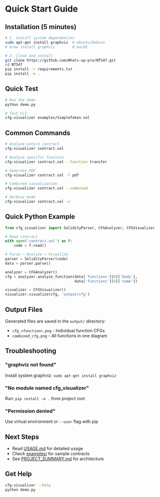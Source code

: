 # Quick Start Guide

## Installation (5 minutes)

```bash
# 1. Install system dependencies
sudo apt-get install graphviz  # Ubuntu/Debian
# brew install graphviz        # macOS

# 2. Clone and install
git clone https://github.com/Whats-up-pro/NT547.git
cd NT547
pip install -r requirements.txt
pip install -e .
```

## Quick Test

```bash
# Run the demo
python demo.py

# Test CLI
cfg-visualizer examples/SimpleToken.sol
```

## Common Commands

```bash
# Analyze entire contract
cfg-visualizer contract.sol

# Analyze specific function
cfg-visualizer contract.sol --function transfer

# Generate PDF
cfg-visualizer contract.sol -f pdf

# Combined visualization
cfg-visualizer contract.sol --combined

# Verbose mode
cfg-visualizer contract.sol -v
```

## Quick Python Example

```python
from cfg_visualizer import SolidityParser, CFGAnalyzer, CFGVisualizer

# Read contract
with open('contract.sol') as f:
    code = f.read()

# Parse → Analyze → Visualize
parser = SolidityParser(code)
data = parser.parse()

analyzer = CFGAnalyzer()
cfg = analyzer.analyze_function(data['functions'][0]['body'], 
                                data['functions'][0]['name'])

visualizer = CFGVisualizer()
visualizer.visualize(cfg, 'output/cfg')
```

## Output Files

Generated files are saved in the `output/` directory:
- `cfg_<function>.png` - Individual function CFGs
- `combined_cfg.png` - All functions in one diagram

## Troubleshooting

### "graphviz not found"
Install system graphviz: `sudo apt-get install graphviz`

### "No module named cfg_visualizer"
Run: `pip install -e .` from project root

### "Permission denied"
Use virtual environment or `--user` flag with pip

## Next Steps

- Read [USAGE.md](USAGE.md) for detailed usage
- Check [examples/](examples/) for sample contracts
- See [PROJECT_SUMMARY.md](PROJECT_SUMMARY.md) for architecture

## Get Help

```bash
cfg-visualizer --help
python demo.py
```
